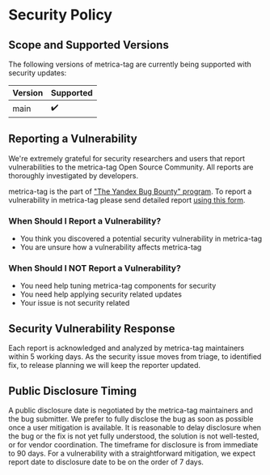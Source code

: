 # Security Policy


## Scope and Supported Versions

The following versions of metrica-tag are currently being supported with security
updates:

| Version | Supported |
|:-|:-|
| main | ✔️ |


## Reporting a Vulnerability

We're extremely grateful for security researchers and users that report
vulnerabilities to the metrica-tag Open Source Community. All reports are
thoroughly investigated by developers.


metrica-tag is the part of ["The Yandex Bug Bounty" program](https://yandex.com/bugbounty/i/rules/). 
To report a vulnerability in metrica-tag please send detailed report [using this form](https://yandex.com/bugbounty/i/report/).


### When Should I Report a Vulnerability?

- You think you discovered a potential security vulnerability in metrica-tag
- You are unsure how a vulnerability affects metrica-tag


### When Should I NOT Report a Vulnerability?

- You need help tuning metrica-tag components for security
- You need help applying security related updates
- Your issue is not security related


## Security Vulnerability Response

Each report is acknowledged and analyzed by metrica-tag maintainers within 5
working days. As the security issue moves from triage, to identified fix, to
release planning we will keep the reporter updated.


## Public Disclosure Timing

A public disclosure date is negotiated by the metrica-tag maintainers and the bug
submitter. We prefer to fully disclose the bug as soon as possible once a user
mitigation is available. It is reasonable to delay disclosure when the bug or
the fix is not yet fully understood, the solution is not well-tested, or for
vendor coordination. The timeframe for disclosure is from immediate to 90 days.
For a vulnerability with a straightforward mitigation, we expect report date to
disclosure date to be on the order of 7 days.
